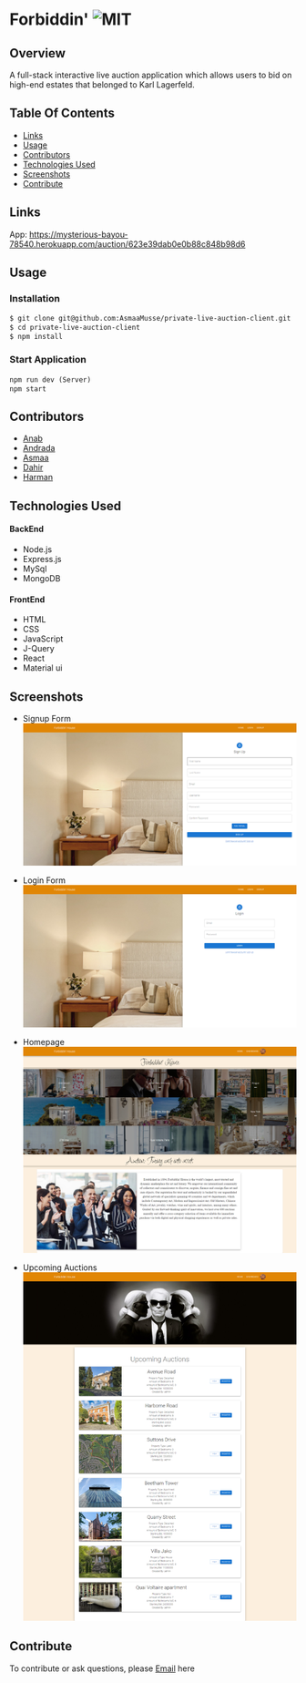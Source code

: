 # Forbiddin' ![MIT](https://img.shields.io/static/v1?label=MIT&message=License&color=orange)

## Overview

A full-stack interactive live auction application which allows users to bid on high-end estates that belonged to Karl Lagerfeld.

## Table Of Contents

- [Links](#links)
- [Usage](#usage)
- [Contributors](#contributors)
- [Technologies Used](#technologies-used)
- [Screenshots](#screenshots)
- [Contribute](#contribute)

## Links

App: https://mysterious-bayou-78540.herokuapp.com/auction/623e39dab0e0b88c848b98d6

## Usage

### Installation

```
$ git clone git@github.com:AsmaaMusse/private-live-auction-client.git
$ cd private-live-auction-client
$ npm install
```

### Start Application

```
npm run dev (Server)
npm start
```

## Contributors

- [Anab](https://github.com/anabwarsame)
- [Andrada](https://github.com/andradag)
- [Asmaa](https://github.com/AsmaaMusse)
- [Dahir](https://github.com/DMO17)
- [Harman](https://github.com/AkenEagle)

## Technologies Used

#### BackEnd

- Node.js
- Express.js
- MySql
- MongoDB

#### FrontEnd

- HTML
- CSS
- JavaScript
- J-Query
- React
- Material ui

## Screenshots

- Signup Form
  ![signUp form](./src/assets/Signup.jpg)

- Login Form
  ![login form](./src/assets/Login.jpg)

- Homepage
  ![homepage](./src/assets/Homepage.jpg)

- Upcoming Auctions
  ![upcoming auction](./src/assets/Upcoming%20auctions.jpg)

## Contribute

To contribute or ask questions, please <a href="https://mail.google.com/mail/u/0/?tf=cm&to=asmaamusse03@gmail.com&cc&bcc&su&body&fs=1">Email</a> here
